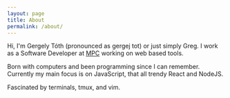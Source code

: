 ```yaml
---
layout: page
title: About
permalink: /about/
---
```


Hi, I'm Gergely Tóth (pronounced as gergej tot) or just simply Greg. I work as a
Software Developer at [MPC](http://moving-picture.com) working on web based
tools.

Born with computers and been programming since I can remember. Currently
my main focus is on JavaScript, that all trendy React and NodeJS.

Fascinated by terminals, tmux, and vim.
